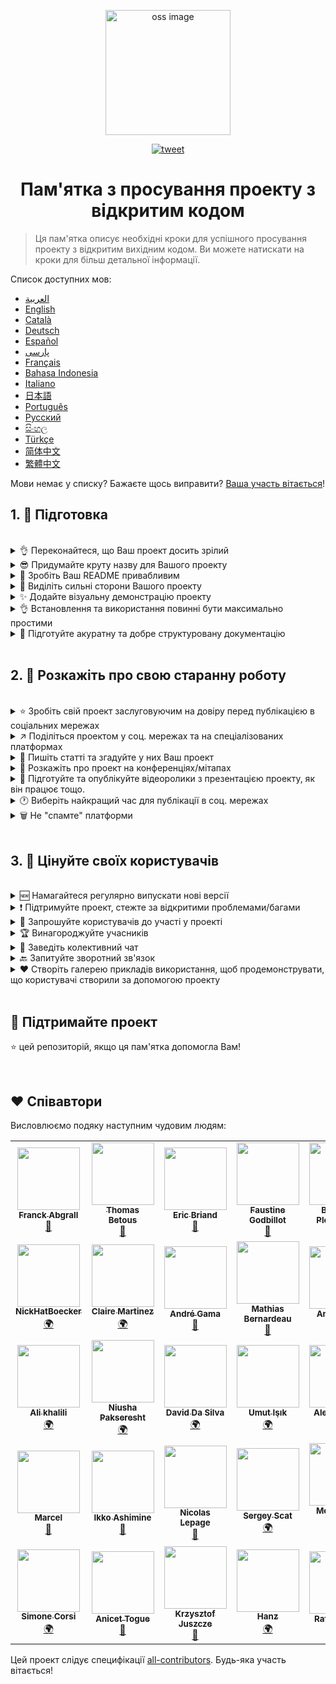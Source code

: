 <p align="center">
    <img alt="oss image" src="./imgs/zoss-logo.svg" height="200px" width="200px">
</p>

<p align="center">
  <a href="https://twitter.com/intent/tweet?text=How%20to%20promote%20your%20open-source%20projects%20@ZenikaOSS&url=https://github.com/zenika-open-source/open-source-promotion-cheat-sheet&hashtags=OpenSource,CheatSheet">
    <img alt="tweet" src="https://img.shields.io/twitter/url/https/twitter?label=Share%20on%20twitter&style=social" target="_blank" />
  </a>
</p>

<h1 align="center">Пам'ятка з просування проекту з відкритим кодом</h1>

> Ця пам'ятка описує необхідні кроки для успішного просування проекту з відкритим вихідним кодом. Ви можете натискати на кроки для більш детальної інформації.

Список доступних мов:

- &lrm;[العربية](./README-ar.md)
- [English](./README.md)
- [Català](./README-ca.md)
- [Deutsch](./README-de.md)
- [Español](./README-es.md)
- [پارسی](./README-fa.md)
- [Français](./README-fr.md)
- [Bahasa Indonesia](./README-id.md)
- [Italiano](./README-it.md)
- [日本語](./README-jp.md)
- [Português](./README-pt.md)
- [Русский](./README-ru.md)
- [සිංහල](./README-si.md)
- [Türkçe](./README-tr.md)
- [简体中文](./README-zh-cn.md)
- [繁體中文](./README-zh-tw.md)

 Мови немає у списку? Бажаєте щось виправити? [Ваша участь вітається](./CONTRIBUTING.md)!

## 1. 🎢 Підготовка

<br />

<details>
<summary>👌 Переконайтеся, що Ваш проект досить зрілий</summary>
<p>

> Щоб "зачепити" користувачів, Ваш проект має бути достатньо стабільним і, як мінімум, мати корисні функції.

</p>
</details>

<details>
<summary>😎 Придумайте круту назву для Вашого проекту</summary>
<p>

> Виберіть ім'я, яке користувачі можуть легко запам'ятати.

</p>
</details>

<details>
<summary>💅 Зробіть Ваш README привабливим</summary>
<p>

> Файл README це перше, що бачать відвідувачі. Він повинен бути простим, привабливим і читабельним. [Список чудових README](https://github.com/matiassingers/awesome-readme).

</p>
</details>

<details>
<summary>💪 Виділіть сильні сторони Вашого проекту</summary>
<p>

> Перерахуйте сильні сторони Вашого проекту та переконайтеся, що відвідувачі побачать їх першими.

</p>
</details>

<details>
<summary>✨ Додайте візуальну демонстрацію проекту</summary>
<p>

> Відвідувачі захочуть зрозуміти призначення Вашого проекту як він працює і як ним користуватися. Візуальна демонстрація – найкращий спосіб задовольнити користувачів. Це може бути:
>
> - Анімований GIF, який демонструє роботу проекту
> - Посилання на "живе" відео

</p>
</details>

<details>
<summary>👌 Встановлення та використання повинні бути максимально простими</summary>
<p>

> Ймовірно, ви втрачатимете користувачів, якщо Ваш проект буде не user-friendly.

</p>
</details>

<details>
<summary>📘 Підготуйте акуратну та добре структуровану документацію</summary>
<p>

> Розробка хорошої документації – один із найважливіших кроків. Якщо документація не велика, Ви можете додати її в README. В інашкому випадку, найкращим рішенням
> буде розміщення її на окремому сайті. Деякі проекти з відкритим кодом, такі як [vuepress](https://v1.vuepress.vuejs.org) можуть полегшити процесс
> створення хорошої жокументації.

 </p>
</details>

<br />

## 2. 📢 Розкажіть про свою старанну роботу

<br />

<details>
<summary>⭐ Зробіть свій проект заслуговуючим на довіру перед публікацією в соціальних мережах</summary>
<p>

> Більшість користувачів дивляться на кількість зірок перед використанням проекту. Мінімальна кількість зірок викличе більше довіри, ніж проект із нульовою кількістю зірок. Саме тому буде гарною ідеєю, перш ніж робити відкриті публікації, попросити друзів та знайомих підтримати Ваш проект.

</p>
</details>

<details>
<summary>↗️ Поділіться проектом у соц. мережах та на спеціалізованих платформах</summary>
<p>

> Розкажіть світу про Вашу круто виконану роботу! Створіть пости на соц. мережах та на спеціалізованих платформах:
>
> - [Twitter](https://twitter.com)
> - [Linkedin](https://www.linkedin.com/)
> - [Facebook](https://www.facebook.com/)
> - [Reddit](https://www.reddit.com/)
> - [Dev.to](https://dev.to/)
> - [Lobsters](https://lobste.rs/)
> - [Hacker News](https://news.ycombinator.com/)
> - [Product Hunt](https://www.producthunt.com/)
> - [Beta page](https://betapage.co/)
> - [Human Coders](https://news.humancoders.com/)

</p>
</details>

<details>
<summary>📃 Пишіть статті та згадуйте у них Ваш проект</summary>
<p>

> Напишіть статті про проект. Цілями статей можуть бути: використовуваний технологічний стек; інформація про те, як працює проект; проблеми, з якими Ви зіткнулися і т.д.
> Розмістіть статті на наступних платформах:
>
> - [medium](https://medium.com/)
> - [dev.to](https://dev.to/)
> - [habr.com](https://habr.com/)

</p>
</details>

<details>
<summary>🎤 Розкажіть про проект на конференціях/мітапах</summary>
<p>

> Презентація проекту на конференціях/мітапах – хороший спосіб підвищити його популярність.

</p>
</details>

<details>
<summary>🎥 Підготуйте та опублікуйте відеоролики з презентацією проекту, як він працює тощо.</summary>
<p>

> Створення відеоролика не найлегше завдання. Однак, це один з найефективніших способів зробити проект відомим.

</p>
</details>

<details>
<summary>🕐 Виберіть найкращий час для публікації в соц. мережах</summary>
<p>

> Не публікуйте у вихідні та під час свят. Найкращий час для публікації зазвичай – середина тижня.

</p>
</details>

<details>
<summary>🗑 Не "спамте" платформи</summary>
<p>

> Не публікуйте двічі на одній платформі. Це може бути розцінено як спам та погіршить репутацію проекту.

</p>
</details>

<br />

## 3. 🤝 Цінуйте своїх користувачів

<br />

<details>
<summary>🆕 Намагайтеся регулярно випускати нові версії</summary>
<p>

> В рамках підтримки та покращень, випускайте нові версії та ведіть журнал змін (changelog).

</p>
</details>

<details>
<summary>❗ Підтримуйте проект, стежте за відкритими проблемами/багами</summary>
<p>

> Не залишайте проблеми/баги без відповіді. Відповідайте добром людям, які витратили свій час на реєстрацію проблеми/бага. 😉

</p>
</details>

<details>
<summary>🙏 Запрошуйте користувачів до участі у проекті</summary>
<p>

> Здоровий проект – це проект із спільнотою та учасниками. Повідомте користувачам, що вам потрібна допомога, позначивши деякі проблеми ярликами `contribution welcome` або `good first issue`. [Див. ярлики GitHub](https://help.github.com/en/articles/about-labels).

</p>
</details>

<details>
<summary>🏆 Винагороджуйте учасників</summary>
<p>

> Цінуйте людей, які Вам допомогли! Деякі проекти з відкритим кодом, такі як [gatsby](https://github.com/gatsbyjs/gatsby), винагороджують учасників подарунками. Якщо Ви не можете собі цього дозволити, опублікуйте пост (у твіттері або на інших платформах), в якому згадайте автора та розкажіть про його внесок у розвиток проекту ([ось приклад вдячності](https://twitter.com/FranckAbgrall/status/1139470547492978688)). Створіть розділ `Співавтори` (`Contributors`) в README, щоб публічно подякувати їм або перерахуйте їх у документації чи на сайті. Ось деякі приклади:
>
> - [vuepress (секція "Співавтори" в README)](https://github.com/vuejs/vuepress#code-contributors)
> - [Rythm.js (випадково обраний співавтор на демо сторінці)](https://okazari.github.io/Rythm.js/)

</p>
</details>

<details>
<summary>💬 Заведіть колективний чат</summary>
<p>

> Github issues - не завжди найкращий спосіб спілкування з користувачами. Якщо потрібно, використовуйте наступні платформи для спілкування з ними:
>
> - [Discord](https://discord.com)
> - [Slack](https://slack.com)
> - [Gitter](https://gitter.im/)

</p>
</details>

<details>
<summary>🔙 Запитуйте зворотний зв'язок</summary>
<p>

> Відгуки користувачів - найкращий спосіб покращити проект. Цілком ймовірно, у них є пропозиції та ідеї, які можуть зробити проект кращим.

</p>
</details>

<details>
<summary>❤️ Створіть галерею прикладів використання, щоб продемонструвати, що користувачі створили за допомогою проекту</summary>
<p>

> Відвідувачі більше довірятимуть Вашому проекту, якщо побачать конкретні приклади та історії успіху, наприклад, [Галерея vuepress](https://vuepress.gallery/).

</p>
</details>

<br />

## 🙏 Підтримайте проект

⭐️ цей репозиторій, якщо ця пам'ятка допомогла Вам!

<br />

## ❤️ Співавтори

Висловлюємо подяку наступним чудовим людям:

<!-- ALL-CONTRIBUTORS-LIST:START - Do not remove or modify this section -->
<!-- prettier-ignore-start -->
<!-- markdownlint-disable -->
<table>
  <tr>
    <td align="center"><a href="https://www.franck-abgrall.me/"><img src="https://avatars3.githubusercontent.com/u/9840435?v=4?s=100" width="100px;" alt=""/><br /><sub><b>Franck Abgrall</b></sub></a><br /><a href="https://github.com/zenika-open-source/promote-open-source-project/commits?author=kefranabg" title="Documentation">📖</a></td>
    <td align="center"><a href="https://github.com/tbetous"><img src="https://avatars3.githubusercontent.com/u/4435536?v=4?s=100" width="100px;" alt=""/><br /><sub><b>Thomas Betous</b></sub></a><br /><a href="https://github.com/zenika-open-source/promote-open-source-project/commits?author=tbetous" title="Documentation">📖</a></td>
    <td align="center"><a href="https://github.com/ebriand"><img src="https://avatars1.githubusercontent.com/u/1011902?v=4?s=100" width="100px;" alt=""/><br /><sub><b>Eric Briand</b></sub></a><br /><a href="https://github.com/zenika-open-source/promote-open-source-project/commits?author=ebriand" title="Documentation">📖</a></td>
    <td align="center"><a href="https://github.com/FaustineG"><img src="https://avatars.githubusercontent.com/u/27639429?v=4?s=100" width="100px;" alt=""/><br /><sub><b>Faustine Godbillot</b></sub></a><br /><a href="https://github.com/zenika-open-source/promote-open-source-project/commits?author=FaustineG" title="Documentation">📖</a></td>
    <td align="center"><a href="https://myvirtualstorybook.com/"><img src="https://avatars1.githubusercontent.com/u/5747538?v=4?s=100" width="100px;" alt=""/><br /><sub><b>Benjamin Plouzennec</b></sub></a><br /><a href="https://github.com/zenika-open-source/promote-open-source-project/commits?author=Okazari" title="Documentation">📖</a></td>
    <td align="center"><a href="https://github.com/Zenigata"><img src="https://avatars1.githubusercontent.com/u/1022393?v=4?s=100" width="100px;" alt=""/><br /><sub><b>Johan Bonneau</b></sub></a><br /><a href="https://github.com/zenika-open-source/promote-open-source-project/commits?author=Zenigata" title="Documentation">📖</a></td>
    <td align="center"><a href="https://github.com/bpetetot"><img src="https://avatars3.githubusercontent.com/u/516360?v=4?s=100" width="100px;" alt=""/><br /><sub><b>Benjamin Petetot</b></sub></a><br /><a href="https://github.com/zenika-open-source/promote-open-source-project/commits?author=bpetetot" title="Documentation">📖</a></td>
  </tr>
  <tr>
    <td align="center"><a href="https://nick-hat-boecker.de"><img src="https://avatars0.githubusercontent.com/u/8366071?v=4?s=100" width="100px;" alt=""/><br /><sub><b>NickHatBoecker</b></sub></a><br /><a href="#translation-NickHatBoecker" title="Translation">🌍</a></td>
    <td align="center"><a href="https://github.com/Claire"><img src="https://avatars2.githubusercontent.com/u/5114096?v=4?s=100" width="100px;" alt=""/><br /><sub><b>Claire Martinez</b></sub></a><br /><a href="#translation-claire" title="Translation">🌍</a></td>
    <td align="center"><a href="https://hazeforum.com/"><img src="https://avatars2.githubusercontent.com/u/31011359?v=4?s=100" width="100px;" alt=""/><br /><sub><b>André Gama</b></sub></a><br /><a href="https://github.com/zenika-open-source/promote-open-source-project/commits?author=andregamma" title="Documentation">📖</a></td>
    <td align="center"><a href="https://github.com/mbernardeau"><img src="https://avatars0.githubusercontent.com/u/7049049?v=4?s=100" width="100px;" alt=""/><br /><sub><b>Mathias Bernardeau</b></sub></a><br /><a href="https://github.com/zenika-open-source/promote-open-source-project/commits?author=mbernardeau" title="Documentation">📖</a></td>
    <td align="center"><a href="https://github.com/Antoineoili"><img src="https://avatars1.githubusercontent.com/u/50737365?v=4?s=100" width="100px;" alt=""/><br /><sub><b>Antoine Oili</b></sub></a><br /><a href="https://github.com/zenika-open-source/promote-open-source-project/commits?author=Antoineoili" title="Documentation">📖</a></td>
    <td align="center"><a href="https://twitter.com/dev_oswld"><img src="https://avatars1.githubusercontent.com/u/40254158?v=4?s=100" width="100px;" alt=""/><br /><sub><b>Oswld TC</b></sub></a><br /><a href="#translation-dev-oswld" title="Translation">🌍</a></td>
    <td align="center"><a href="https://yizhiyue.me"><img src="https://avatars3.githubusercontent.com/u/8545277?v=4?s=100" width="100px;" alt=""/><br /><sub><b>Zhiyue Yi</b></sub></a><br /><a href="#translation-ZhiyueYi" title="Translation">🌍</a></td>
  </tr>
  <tr>
    <td align="center"><a href="https://github.com/aliruss"><img src="https://avatars3.githubusercontent.com/u/32896351?v=4?s=100" width="100px;" alt=""/><br /><sub><b>Ali khalili</b></sub></a><br /><a href="#translation-aliruss" title="Translation">🌍</a></td>
    <td align="center"><a href="https://pakseresht.eu/"><img src="https://avatars3.githubusercontent.com/u/9018054?v=4?s=100" width="100px;" alt=""/><br /><sub><b>Niusha Pakseresht</b></sub></a><br /><a href="#translation-niusha-paks" title="Translation">🌍</a></td>
    <td align="center"><a href="https://github.com/david-dasilva"><img src="https://avatars1.githubusercontent.com/u/372391?v=4?s=100" width="100px;" alt=""/><br /><sub><b>David Da Silva</b></sub></a><br /><a href="#translation-david-dasilva" title="Translation">🌍</a></td>
    <td align="center"><a href="http://umuts.info"><img src="https://avatars2.githubusercontent.com/u/3245166?v=4?s=100" width="100px;" alt=""/><br /><sub><b>Umut Işık</b></sub></a><br /><a href="#translation-umutphp" title="Translation">🌍</a></td>
    <td align="center"><a href="https://github.com/alextremp"><img src="https://avatars0.githubusercontent.com/u/20399660?v=4?s=100" width="100px;" alt=""/><br /><sub><b>Alex Castells</b></sub></a><br /><a href="#translation-alextremp" title="Translation">🌍</a></td>
    <td align="center"><a href="https://kojikoji.ga"><img src="https://avatars0.githubusercontent.com/u/474225?v=4?s=100" width="100px;" alt=""/><br /><sub><b>Koji</b></sub></a><br /><a href="#translation-koji" title="Translation">🌍</a></td>
    <td align="center"><a href="https://github.com/MasterBrian99"><img src="https://avatars0.githubusercontent.com/u/37585474?v=4?s=100" width="100px;" alt=""/><br /><sub><b>pasindu p konghawaththa</b></sub></a><br /><a href="#translation-MasterBrian99" title="Translation">🌍</a></td>
  </tr>
  <tr>
    <td align="center"><a href="http://adsoleware.com/"><img src="https://avatars.githubusercontent.com/u/40896559?v=4?s=100" width="100px;" alt=""/><br /><sub><b>Marcel</b></sub></a><br /><a href="https://github.com/zenika-open-source/promote-open-source-project/commits?author=hackthedev" title="Documentation">📖</a></td>
    <td align="center"><a href="https://bandism.net/"><img src="https://avatars.githubusercontent.com/u/22633385?v=4?s=100" width="100px;" alt=""/><br /><sub><b>Ikko Ashimine</b></sub></a><br /><a href="https://github.com/zenika-open-source/promote-open-source-project/commits?author=eltociear" title="Documentation">📖</a></td>
    <td align="center"><a href="https://github.com/nlepage"><img src="https://avatars.githubusercontent.com/u/19571875?v=4?s=100" width="100px;" alt=""/><br /><sub><b>Nicolas Lepage</b></sub></a><br /><a href="#maintenance-nlepage" title="Maintenance">🚧</a></td>
    <td align="center"><a href="https://github.com/sergey-scat"><img src="https://avatars.githubusercontent.com/u/31442538?v=4?s=100" width="100px;" alt=""/><br /><sub><b>Sergey Scat</b></sub></a><br /><a href="#translation-sergey-scat" title="Translation">🌍</a></td>
    <td align="center"><a href="https://github.com/JustE3saR"><img src="https://avatars.githubusercontent.com/u/62352949?v=4?s=100" width="100px;" alt=""/><br /><sub><b>Mohammed Taha</b></sub></a><br /><a href="#translation-JustE3saR" title="Translation">🌍</a></td>
    <td align="center"><a href="https://github.com/Tazminia"><img src="https://avatars.githubusercontent.com/u/41241424?v=4?s=100" width="100px;" alt=""/><br /><sub><b>T. JEGHAM</b></sub></a><br /><a href="https://github.com/zenika-open-source/promote-open-source-project/pulls?q=is%3Apr+reviewed-by%3ATazminia" title="Reviewed Pull Requests">👀</a></td>
    <td align="center"><a href="https://github.com/Tarektouati"><img src="https://avatars.githubusercontent.com/u/19335073?v=4?s=100" width="100px;" alt=""/><br /><sub><b>Tarek Touati</b></sub></a><br /><a href="https://github.com/zenika-open-source/promote-open-source-project/pulls?q=is%3Apr+reviewed-by%3ATarektouati" title="Reviewed Pull Requests">👀</a></td>
  </tr>
  <tr>
    <td align="center"><a href="https://github.com/simonecorsi"><img src="https://avatars.githubusercontent.com/u/5617452?v=4?s=100" width="100px;" alt=""/><br /><sub><b>Simone Corsi</b></sub></a><br /><a href="#translation-simonecorsi" title="Translation">🌍</a></td>
    <td align="center"><a href="https://github.com/atogue"><img src="https://avatars.githubusercontent.com/u/5642182?v=4?s=100" width="100px;" alt=""/><br /><sub><b>Anicet Togue</b></sub></a><br /><a href="https://github.com/zenika-open-source/promote-open-source-project/pulls?q=is%3Apr+reviewed-by%3Aatogue" title="Reviewed Pull Requests">👀</a></td>
    <td align="center"><a href="https://www.linkedin.com/in/krzysztof-juszcze-01b395118/"><img src="https://avatars.githubusercontent.com/u/17763895?v=4?s=100" width="100px;" alt=""/><br /><sub><b>Krzysztof Juszcze</b></sub></a><br /><a href="https://github.com/zenika-open-source/promote-open-source-project/commits?author=Gerappa92" title="Documentation">📖</a></td>
    <td align="center"><a href="https://godot.id/"><img src="https://avatars.githubusercontent.com/u/40712686?v=4?s=100" width="100px;" alt=""/><br /><sub><b>Hanz</b></sub></a><br /><a href="#translation-HanzCEO" title="Translation">🌍</a></td>
    <td align="center"><a href="https://github.com/RSurya99"><img src="https://avatars.githubusercontent.com/u/73375663?v=4?s=100" width="100px;" alt=""/><br /><sub><b>Rafli Surya P</b></sub></a><br /><a href="https://github.com/zenika-open-source/promote-open-source-project/commits?author=RSurya99" title="Documentation">📖</a></td>
    <td align="center"><a href="https://github.com/kurt-liao"><img src="https://avatars.githubusercontent.com/u/32745146?v=4?s=100" width="100px;" alt=""/><br /><sub><b>Kurt</b></sub></a><br /><a href="https://github.com/zenika-open-source/promote-open-source-project/commits?author=kurt-liao" title="Documentation">📖</a></td>
    <td align="center"><a href="https://youtube.com/channel/UCp7-e58oTMBArfCeiSooISA"><img src="https://avatars.githubusercontent.com/u/88363421?v=4?s=100" width="100px;" alt=""/><br /><sub><b>JumperBot_</b></sub></a><br /><a href="https://github.com/zenika-open-source/promote-open-source-project/commits?author=JumperBot" title="Documentation">📖</a></td>
  </tr>
</table>

<!-- markdownlint-restore -->
<!-- prettier-ignore-end -->

<!-- ALL-CONTRIBUTORS-LIST:END -->

Цей проект слідує специфікації [all-contributors](https://github.com/all-contributors/all-contributors). Будь-яка участь вітається!
